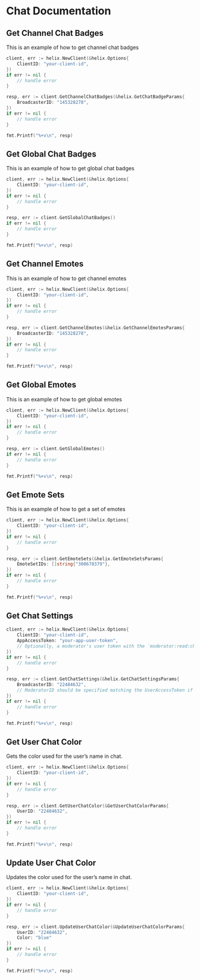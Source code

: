# Chat Documentation

## Get Channel Chat Badges

This is an example of how to get channel chat badges

```go
client, err := helix.NewClient(&helix.Options{
    ClientID: "your-client-id",
})
if err != nil {
    // handle error
}

resp, err := client.GetChannelChatBadges(&helix.GetChatBadgeParams{
    BroadcasterID: "145328278",
})
if err != nil {
    // handle error
}

fmt.Printf("%+v\n", resp)
```

## Get Global Chat Badges

This is an example of how to get global chat badges

```go
client, err := helix.NewClient(&helix.Options{
    ClientID: "your-client-id",
})
if err != nil {
    // handle error
}

resp, err := client.GetGlobalChatBadges()
if err != nil {
    // handle error
}

fmt.Printf("%+v\n", resp)
```

## Get Channel Emotes

This is an example of how to get channel emotes

```go
client, err := helix.NewClient(&helix.Options{
    ClientID: "your-client-id",
})
if err != nil {
    // handle error
}

resp, err := client.GetChannelEmotes(&helix.GetChannelEmotesParams{
    BroadcasterID: "145328278",
})
if err != nil {
    // handle error
}

fmt.Printf("%+v\n", resp)
```

## Get Global Emotes

This is an example of how to get global emotes

```go
client, err := helix.NewClient(&helix.Options{
    ClientID: "your-client-id",
})
if err != nil {
    // handle error
}

resp, err := client.GetGlobalEmotes()
if err != nil {
    // handle error
}

fmt.Printf("%+v\n", resp)
```

## Get Emote Sets

This is an example of how to get a set of emotes

```go
client, err := helix.NewClient(&helix.Options{
    ClientID: "your-client-id",
})
if err != nil {
    // handle error
}

resp, err := client.GetEmoteSets(&helix.GetEmoteSetsParams{
    EmoteSetIDs: []string{"300678379"},
})
if err != nil {
    // handle error
}

fmt.Printf("%+v\n", resp)
```

## Get Chat Settings

```go
client, err := helix.NewClient(&helix.Options{
    ClientID: "your-client-id",
    AppAccessToken: "your-app-user-token",
    // Optionally, a moderator's user token with the `moderator:read:chat_settings` scope can be specified to read some more settings
})
if err != nil {
    // handle error
}

resp, err := client.GetChatSettings(&helix.GetChatSettingsParams{
    BroadcasterID: "22484632",
    // ModeratorID should be specified matching the UserAccessToken if you want the extended information
})
if err != nil {
    // handle error
}

fmt.Printf("%+v\n", resp)
```

## Get User Chat Color
Gets the color used for the user’s name in chat.

```go
client, err := helix.NewClient(&helix.Options{
    ClientID: "your-client-id",
})
if err != nil {
    // handle error
}

resp, err := client.GetUserChatColor(&GetUserChatColorParams{
    UserID: "22484632",
})
if err != nil {
    // handle error
}

fmt.Printf("%+v\n", resp)
```

## Update User Chat Color
Updates the color used for the user’s name in chat.
```go
client, err := helix.NewClient(&helix.Options{
    ClientID: "your-client-id",
})
if err != nil {
    // handle error
}

resp, err := client.UpdateUserChatColor(&UpdateUserChatColorParams{
    UserID: "22484632",
    Color: "blue"
})
if err != nil {
    // handle error
}

fmt.Printf("%+v\n", resp)
```